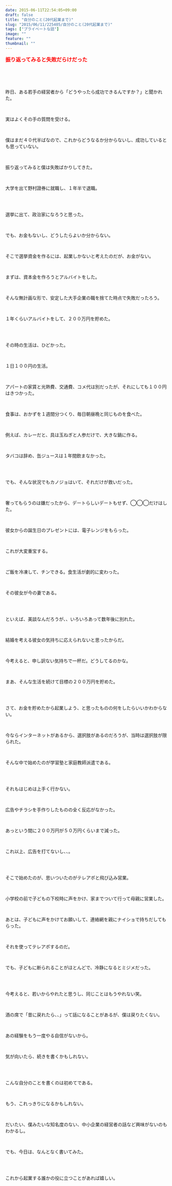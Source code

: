```yaml
---
date: 2015-06-11T22:54:05+09:00
draft: false
title: "自分のこと(20代起業まで)"
slug: "2015/06/11/225405/自分のこと(20代起業まで)"
tags: ["プライベートな話"]
image: ""
feature: ""
thumbnail: ""
---
```

<p><font color="#ff0000" size="3"><strong>振り返ってみると失敗だらけだった</strong></font></p><br/><br/><br/><p>昨日、ある若手の経営者から「どうやったら成功できるんですか？」と聞かれた。</p><br/><p>実はよくその手の質問を受ける。</p><br/><p>僕はまだ４０代半ばなので、これからどうなるか分からないし、成功しているとも思っていない。</p><br/><p>振り返ってみると僕は失敗ばかりしてきた。</p><br/><p>大学を出て野村證券に就職し、１年半で退職。</p><br/><br/><p>選挙に出て、政治家になろうと思った。</p><br/><p>でも、お金もないし、どうしたらよいか分からない。</p><br/><p>そこで選挙資金を作るには、起業しかないと考えたのだが、お金がない。</p><br/><p>まずは、資本金を作ろうとアルバイトをした。</p><br/><p>そんな無計画な形で、安定した大手企業の職を捨てた時点で失敗だったろう。</p><br/><p>１年くらいアルバイトをして、２００万円を貯めた。</p><br/><br/><p>その時の生活は、ひどかった。</p><br/><p>１日１００円の生活。</p><br/><p>アパートの家賃と光熱費、交通費、コメ代は別だったが、それにしても１００円はきつかった。</p><br/><p>食事は、おかずを１週間分つくり、毎日朝昼晩と同じものを食べた。</p><br/><p>例えば、カレーだと、具は玉ねぎと人参だけで、大きな鍋に作る。</p><br/><p>タバコは辞め、缶ジュースは１年間飲まなかった。</p><br/><br/><p>でも、そんな状況でもカノジョはいて、それだけが救いだった。</p><br/><p>奢ってもらうのは嫌だったから、デートらしいデートもせず、◯◯◯だけはした。</p><br/><p>彼女からの誕生日のプレゼントには、電子レンジをもらった。</p><br/><p>これが大変重宝する。</p><br/><p>ご飯を冷凍して、チンできる。食生活が劇的に変わった。</p><br/><p>その彼女が今の妻である。</p><br/><br/><p>といえば、美談なんだろうが、、いろいろあって数年後に別れた。</p><br/><p>結婚を考える彼女の気持ちに応えられないと思ったからだ。</p><br/><p>今考えると、申し訳ない気持ちで一杯だ。どうしてるのかな。</p><br/><p>まあ、そんな生活を続けて目標の２００万円を貯めた。</p><br/><br/><p>さて、お金を貯めたから起業しよう、と思ったものの何をしたらいいかわからない。</p><br/><p>今ならインターネットがあるから、選択肢があるのだろうが、当時は選択肢が限られた。</p><br/><p>そんな中で始めたのが学習塾と家庭教師派遣である。</p><br/><br/><p>それもはじめは上手く行かない。</p><br/><p>広告やチラシを手作りしたものの全く反応がなかった。</p><br/><p>あっという間に２００万円が５０万円くらいまで減った。</p><br/><p>これ以上、広告を打てないし、、。</p><br/><br/><p>そこで始めたのが、思いついたのがテレアポと飛び込み営業。</p><br/><p>小学校の前で子どもの下校時に声をかけ、家までついて行って母親に営業した。</p><br/><p>あとは、子どもに声をかけてお願いして、連絡網を親にナイショで持ちだしてもらった。</p><br/><p>それを使ってテレアポするのだ。</p><br/><p>でも、子どもに断られることがほとんどで、冷静になるとミジメだった。</p><br/><br/><p>今考えると、若いからやれたと思うし、同じことはもうやれない笑。</p><br/><p>酒の席で「昔に戻れたら、、」って話になることがあるが、僕は戻りたくない。</p><br/><p>あの経験をもう一度やる自信がないから。</p><br/><p>気が向いたら、続きを書くかもしれない。</p><br/><br/><p>こんな自分のことを書くのは初めてである。</p><br/><p>もう、これっきりになるかもしれない。</p><br/><p>だいたい、僕みたいな知名度のない、中小企業の経営者の話など興味がないのもわかるし。</p><br/><p>でも、今日は、なんとなく書いてみた。</p><br/><br/><p>これから起業する誰かの役に立つことがあれば嬉しい。</p><br/><br/><br/><br/><br/><br/><br/><br/><br/><br/><br/><br/><br/><br/><br/><br/>

